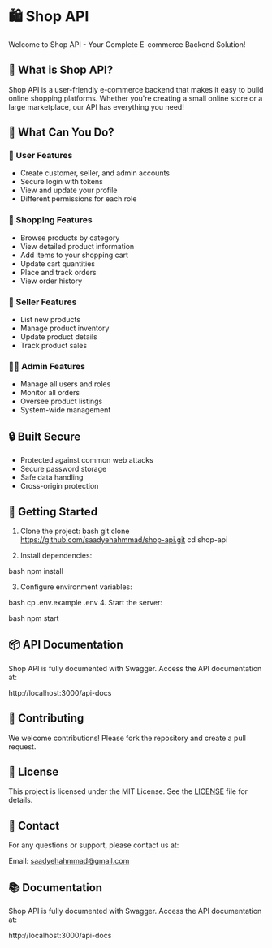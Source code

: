 # 🛍️ Shop API

Welcome to Shop API - Your Complete E-commerce Backend Solution!

## 🌟 What is Shop API?

Shop API is a user-friendly e-commerce backend that makes it easy to build online shopping platforms. Whether you're creating a small online store or a large marketplace, our API has everything you need!

## 🎯 What Can You Do?

### 👤 User Features
- Create customer, seller, and admin accounts
- Secure login with tokens
- View and update your profile
- Different permissions for each role

### 🏪 Shopping Features
- Browse products by category
- View detailed product information
- Add items to your shopping cart
- Update cart quantities
- Place and track orders
- View order history

### 📝 Seller Features
- List new products
- Manage product inventory
- Update product details
- Track product sales

### 👨‍💼 Admin Features
- Manage all users and roles
- Monitor all orders
- Oversee product listings
- System-wide management

## 🔒 Built Secure
- Protected against common web attacks
- Secure password storage
- Safe data handling
- Cross-origin protection

## 🚀 Getting Started

1. Clone the project:
bash
git clone https://github.com/saadyehahmmad/shop-api.git
cd shop-api

2. Install dependencies:

bash
npm install

3. Configure environment variables:

bash
cp .env.example .env
4. Start the server:

bash
npm start

## 📦 API Documentation

Shop API is fully documented with Swagger. Access the API documentation at:

http://localhost:3000/api-docs

## 🤝 Contributing

We welcome contributions! Please fork the repository and create a pull request.


## 📄 License

This project is licensed under the MIT License. See the [LICENSE](LICENSE) file for details.


## 📧 Contact

For any questions or support, please contact us at:

Email: [saadyehahmmad@gmail.com](mailto:saadyehahmmad@gmail.com)    

## 📚 Documentation

Shop API is fully documented with Swagger. Access the API documentation at:

http://localhost:3000/api-docs  








